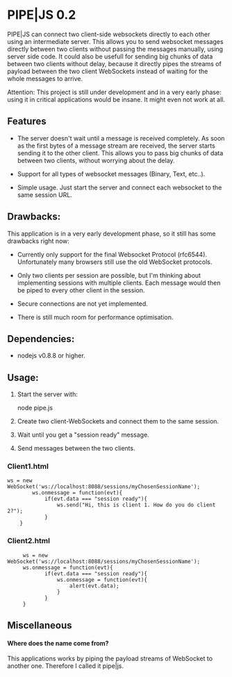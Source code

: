 PIPE|JS 0.2
===========

PIPE|JS can connect two client-side websockets directly to each other using an intermediate server. This allows you to send websocket messages directly between two clients without passing the messages manually, using server side code. It could also be usefull for sending big chunks of data between two clients without delay, because it directly pipes the streams of payload between the two client WebSockets instead of waiting for the whole messages to arrive.

Attention: This project is still under development and in a very early phase: 
using it in critical applications would be insane. It might even not work at
all.

Features
--------

- The server doesn't wait until a message is received completely. As soon as the first bytes of a message stream are received, the server starts sending it to the other client. This allows you to pass big chunks of data between two clients, without worrying about the delay.

- Support for all types of websocket messages (Binary, Text, etc..).

- Simple usage. Just start the server and connect each websocket to the same session URL.


Drawbacks:
----------

This application is in a very early development phase, so it still has some drawbacks right now:

- Currently only support for the final Websocket Protocol (rfc6544).
  Unfortunately many browsers still use the old WebSocket protocols.

- Only two clients per session are possible, but I'm thinking about implementing sessions with multiple clients. Each message would then be piped to every other client in the session.

- Secure connections are not yet implemented.

- There is still much room for performance optimisation.


Dependencies:
-------------

-   nodejs v0.8.8 or higher.


Usage:
------


1. Start the server with:

    node pipe.js


2. Create two client-WebSockets and connect them to the same session.

3. Wait until you get a "session ready" message.

4. Send messages between the two clients.

###	Client1.html ###

    ws = new WebSocket('ws://localhost:8088/sessions/myChosenSessionName'); 
			ws.onmessage = function(evt){
				if(evt.data === "session ready"){
					ws.send("Hi, this is client 1. How do you do client 2?");
				}
		}


### Client2.html ###

		 ws = new WebSocket('ws://localhost:8088/sessions/myChosenSessionName'); 
		 ws.onmessage = function(evt){
				if(evt.data === "session ready"){
					ws.onmessage = function(evt){
						alert(evt.data);
					}
				}
	 	 }


Miscellaneous
-------------

#### Where does the name come from? ####

This applications works by piping the payload streams of WebSocket to
another one. Therefore I called it pipe|js.


